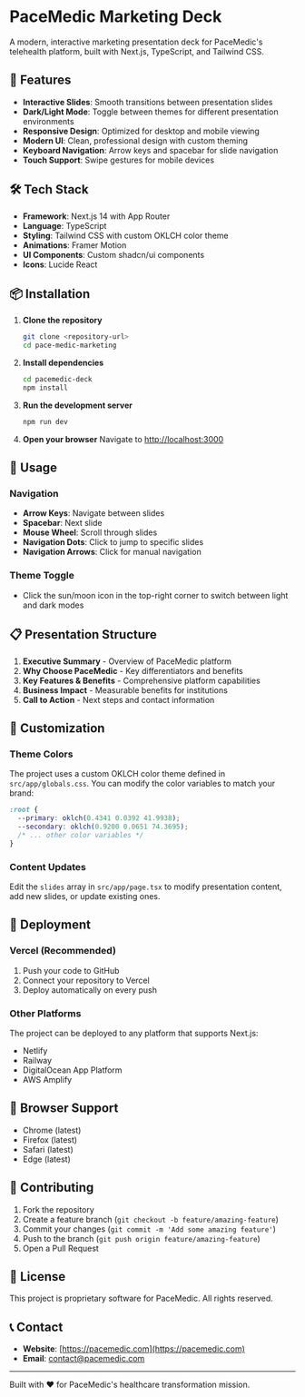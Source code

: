 # PaceMedic Marketing Deck

A modern, interactive marketing presentation deck for PaceMedic's telehealth platform, built with Next.js, TypeScript, and Tailwind CSS.

## 🚀 Features

- **Interactive Slides**: Smooth transitions between presentation slides
- **Dark/Light Mode**: Toggle between themes for different presentation environments
- **Responsive Design**: Optimized for desktop and mobile viewing
- **Modern UI**: Clean, professional design with custom theming
- **Keyboard Navigation**: Arrow keys and spacebar for slide navigation
- **Touch Support**: Swipe gestures for mobile devices

## 🛠️ Tech Stack

- **Framework**: Next.js 14 with App Router
- **Language**: TypeScript
- **Styling**: Tailwind CSS with custom OKLCH color theme
- **Animations**: Framer Motion
- **UI Components**: Custom shadcn/ui components
- **Icons**: Lucide React

## 📦 Installation

1. **Clone the repository**
   ```bash
   git clone <repository-url>
   cd pace-medic-marketing
   ```

2. **Install dependencies**
   ```bash
   cd pacemedic-deck
   npm install
   ```

3. **Run the development server**
   ```bash
   npm run dev
   ```

4. **Open your browser**
   Navigate to [http://localhost:3000](http://localhost:3000)

## 🎯 Usage

### Navigation
- **Arrow Keys**: Navigate between slides
- **Spacebar**: Next slide
- **Mouse Wheel**: Scroll through slides
- **Navigation Dots**: Click to jump to specific slides
- **Navigation Arrows**: Click for manual navigation

### Theme Toggle
- Click the sun/moon icon in the top-right corner to switch between light and dark modes

## 📋 Presentation Structure

1. **Executive Summary** - Overview of PaceMedic platform
2. **Why Choose PaceMedic** - Key differentiators and benefits
3. **Key Features & Benefits** - Comprehensive platform capabilities
4. **Business Impact** - Measurable benefits for institutions
5. **Call to Action** - Next steps and contact information

## 🎨 Customization

### Theme Colors
The project uses a custom OKLCH color theme defined in `src/app/globals.css`. You can modify the color variables to match your brand:

```css
:root {
  --primary: oklch(0.4341 0.0392 41.9938);
  --secondary: oklch(0.9200 0.0651 74.3695);
  /* ... other color variables */
}
```

### Content Updates
Edit the `slides` array in `src/app/page.tsx` to modify presentation content, add new slides, or update existing ones.

## 🚀 Deployment

### Vercel (Recommended)
1. Push your code to GitHub
2. Connect your repository to Vercel
3. Deploy automatically on every push

### Other Platforms
The project can be deployed to any platform that supports Next.js:
- Netlify
- Railway
- DigitalOcean App Platform
- AWS Amplify

## 📱 Browser Support

- Chrome (latest)
- Firefox (latest)
- Safari (latest)
- Edge (latest)

## 🤝 Contributing

1. Fork the repository
2. Create a feature branch (`git checkout -b feature/amazing-feature`)
3. Commit your changes (`git commit -m 'Add some amazing feature'`)
4. Push to the branch (`git push origin feature/amazing-feature`)
5. Open a Pull Request

## 📄 License

This project is proprietary software for PaceMedic. All rights reserved.

## 📞 Contact

- **Website**: [https://pacemedic.com](https://pacemedic.com)
- **Email**: contact@pacemedic.com

---

Built with ❤️ for PaceMedic's healthcare transformation mission. 